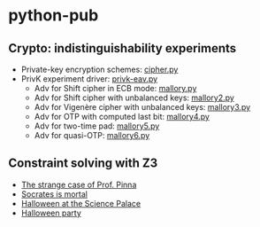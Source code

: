 # python-pub

## Crypto: indistinguishability experiments

- Private-key encryption schemes: [cipher.py](cipher.py)
- PrivK experiment driver: [privk-eav.py](privk-eav.py)
  - Adv for Shift cipher in ECB mode: [mallory.py](mallory.py)
  - Adv for Shift cipher with unbalanced keys: [mallory2.py](mallory2.py)
  - Adv for Vigenère cipher with unbalanced keys: [mallory3.py](mallory3.py)
  - Adv for OTP with computed last bit: [mallory4.py](mallory4.py)
  - Adv for two-time pad: [mallory5.py](mallory5.py)
  - Adv for quasi-OTP: [mallory6.py](mallory6.py)

## Constraint solving with Z3

- [The strange case of Prof. Pinna](pinna-case.py)
- [Socrates is mortal](socrates-is-mortal.py)
- [Halloween at the Science Palace](halloween-science-palace.py)
- [Halloween party](halloween-party.py)
